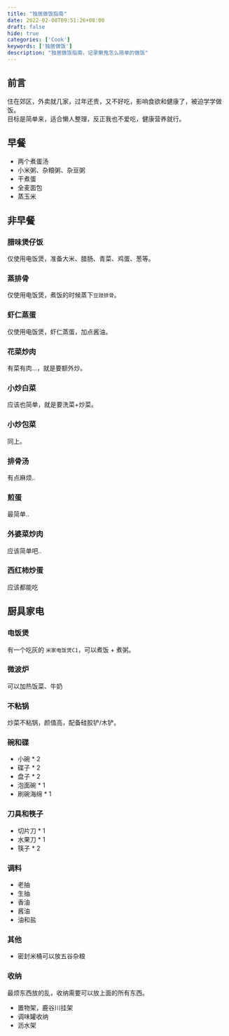 ```yaml
---
title: "独居做饭指南"
date: 2022-02-08T09:51:26+08:00
draft: false
hide: true
categories: ['Cook']
keywords: ['独居做饭']
description: "独居做饭指南，记录懒鬼怎么简单的做饭"
---
```


## 前言
住在郊区，外卖就几家，过年还贵，又不好吃，影响食欲和健康了，被迫学学做饭。      
目标是简单来，适合懒人整理，反正我也不爱吃，健康营养就行。

## 早餐
* 两个煮蛋汤
* 小米粥、杂粮粥、杂豆粥
* 干煮蛋
* 全麦面包
* 蒸玉米


## 非早餐
### 腊味煲仔饭
仅使用电饭煲，准备大米、腊肠、青菜、鸡蛋、葱等。

### 蒸排骨
仅使用电饭煲，煮饭的时候蒸下`豆豉排骨`。

### 虾仁蒸蛋
仅使用电饭煲，虾仁蒸蛋，加点酱油。

### 花菜炒肉
有菜有肉...，就是要额外炒。

### 小炒白菜
应该也简单，就是要洗菜+炒菜。

### 小炒包菜
同上。

### 排骨汤
有点麻烦.. 

### 煎蛋
最简单..

### 外婆菜炒肉
应该简单吧.. 

### 西红柿炒蛋
应该都能吃

## 厨具家电
### 电饭煲
有一个吃灰的 `米家电饭煲C1`，可以煮饭 + 煮粥。

### 微波炉
可以加热饭菜、牛奶

### 不粘锅
炒菜不粘锅，颜值高，配备硅胶铲/木铲。

### 碗和碟
* 小碗 * 2
* 碟子 * 2
* 盘子 * 2
* 泡面碗 * 1
* 刷碗海绵 * 1

### 刀具和筷子
* 切片刀 * 1
* 水果刀 * 1
* 筷子 * 2

### 调料
* 老抽
* 生抽
* 香油
* 酱油
* 油和盐

### 其他
* 密封米桶可以放五谷杂粮

### 收纳
最烦东西放的乱，收纳需要可以放上面的所有东西。
* 置物架，鹿谷川挂架
* 调味罐收纳
* 沥水架


